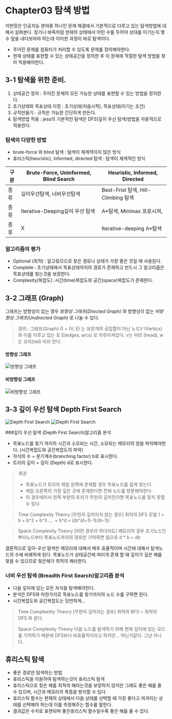 # Chapter03 탐색 방법 
 이번장은 인공지능 분야중 하나인 문제 해결에서 기본적으로 다루고 있는 탐색방법에 대해서 살펴본다.
장기나 바죽처럼 현재의 상태에서 어떤 수를 두어야 상대를 이기는지 몇 수 앞을 내다보아야 하는데 이러한 과정이 바로 탐색이다.

- 주어진 문제를 컴퓨터가 처리할 수 있도록 문제를 정의해야한다.
- 현재 상태를 표현할 수 있는 상태공간을 정의한 후 이 문제에 적절한 탐색 방법을 찾아 적용해야한다.

## 3-1 탐색을 위한 준비.

 1. 상태공간 정의 : 주어진 문제의 모든 가능한 상태를 표현할 수 있는 방법을 정의한다.
 2. 초기상태와 목표상태 지정 : 초기상태(처음시작), 목표상태(이기는 조건)
 3. 규칙만들기 : 규칙은 가능한 간단하게 만든다.
 4. 탐색방법 적용 : jess의 기본적인 탐색은 DFS(깊이 우선 탐색)방법을 자동적으로 적용한다.

### 탐색의 다양한 방법
 - brute-force 와 blind 탐색 : 탐색이 체계적이지 않은 방식
 - 휴리스틱(heuristic), informed, directed 탐색 : 탐색이 체계적인 방식

구분|Brute-Force, Uninformed, Blind Search | Heuristic, Informed, Directed 
----|--------------------------------------|------------------------------
종류|깊이우선탐색, 너비우선탐색            | Best-Frist 탐색, Hill-Climbing 탐색   
종류| Iterative-Deeping깊이 우선 탐색      | A\*탐색, Minimax 프로시져,
종류|                 X                     |  Iterative-deeping A\*탐색


### 알고리즘의 평가
 - Optional (최적) : 알고맂므으로 찾은 경로나 상태가 가장 좋은 것일 때 사용된다.
 - Complete : 초기상태에서 목표상태까지의 경로가 존재하고 반드시 그 알고리즘은 목표상태를 찾는것을 보장한다.
 - Complexity(복잡도) :시간(time)복잡도와 공간(space)복잡도가 존재한다.


## 3-2 그래프 (Graph)
그래프는 방향성이 있는 경우  *방향성 그래프(Directed Graph)* 와 방향성이 없는  *비방향성 그래프(Undirected Graph)* 로 나눌 수 있다. 


> 정의 : 그래프(Graph)  G = (V, E) 는 유한개의 공집합이 아닌 노드V (Vertics) 와 이를 이루고 있는 호 E(edges, arcs) 로 이루어져있다.
> v는 머리 (head), w는 꼬리(tail) 이라 한다. 

#### 방향성 그래프
 ![방향성 그래프 ](https://www.google.co.kr/url?sa=i&rct=j&q=&esrc=s&source=images&cd=&cad=rja&uact=8&ved=0ahUKEwiYld7dpezTAhVVImMKHSYeDyYQjRwIBw&url=http%3A%2F%2Fstackoverflow.com%2Fquestions%2F40929724%2Fdetecting-a-cycle-in-a-graph-using-three-color-mechanism&psig=AFQjCNFJUFZcnekkKGtWH8h4CmqkFgRxfw&ust=1494745142577136)

#### 비방향성 그래프
 ![비방향성 그래프](https://www.google.co.kr/url?sa=i&rct=j&q=&esrc=s&source=images&cd=&cad=rja&uact=8&ved=0ahUKEwiHpY37pezTAhVEwGMKHQo0CZcQjRwIBw&url=http%3A%2F%2Fstackoverflow.com%2Fquestions%2F27944340%2Flongest-path-in-unweighted-undirected-graph&psig=AFQjCNG73nf4hBDnBxZkZWaDBTvLU77o8g&ust=1494745203752543)

## 3-3 깊이 우선 탐색 Depth First Search
 ![Depth First Search](https://www.google.co.kr/url?sa=i&rct=j&q=&esrc=s&source=images&cd=&cad=rja&uact=8&ved=0ahUKEwjs-MyxpuzTAhUE-GMKHcOeCZYQjRwIBw&url=https%3A%2F%2Fwww.cp.eng.chula.ac.th%2F~piak%2Fteaching%2Fioi2007%2Folympic2007%2Fsearchimp.html&psig=AFQjCNFg0x5TRA-OClhvNvR9Kq90QJv9zA&ust=1494745286928911)
 ![Depth First Search](https://www.google.co.kr/url?sa=i&rct=j&q=&esrc=s&source=images&cd=&cad=rja&uact=8&ved=0ahUKEwi-i7q9puzTAhVI2WMKHTcvC2QQjRwIBw&url=http%3A%2F%2Fwww.stoimen.com%2Fblog%2F2012%2F09%2F17%2Fcomputer-algorithms-graph-depth-first-search%2F&psig=AFQjCNFg0x5TRA-OClhvNvR9Kq90QJv9zA&ust=1494745286928911)
 
###깊이 우선 탐색 (Depth First Search)알고리즘 분석
 - 목표노드를 찾기 까지의 시간과 소모되는 시간, 소모되는 메모리의 양을 파악해야한다. (시간복잡도와 공간복잡도의 파악)
 - 자식의 수 = 분기계수(branching factor) b로 표시한다.
 - 트리의 깊이 = 깊이 (Depth) d로 표시한다. 
 
> *특징*
> - 목표노드가 트리의 제일 왼쪽에 존재할 경우 목표노드를 쉽게 찾는다.
> - 제일 오른쪽의 가장 깊은 곳에 존재한다면 전체 노드를 방문해야한다.
> - 이 경우에어서 왼쪽 부분의 트리가 무한히 깊어진다면 목표노드를 찾지 못할 수 있다.

> Time Complexity Theory [무한히 깊어지지 않는 경우]
> 최악의 DFS 모델
> 1 + b + b^2 + b^3 .... + b^d = ((b^(d+1)-1)/(b-1))

> Space Complexity Theory [어떤 경우라 하더라도]
> 메모리의 경우 초기노드인 뿌리노드부터 목표노드까지의 경로만 기억하면 됨으로 
> d * b = db 

결론적으로 깊이-우선 탐색은 메모리에 대해서 매우 효율적이며 시간에 대해서 탐색노드의 수에 비례하게 된다.
목표노드가 상태공간에 여러개 존재 할 때 깊이가 깊은 해를 찾을 수 있으므로 찾은해가 최적의 해라한다.

### 너비 우선 탐색 (Breadth First Search)알고리즘 분석
 - 다음 깊이에 있는 모든 자식을 탐색해야한다.
 - 분석은 DFS와 마찬가지로 목표노드를 찾기까지의 노드 수를 구하면 된다.
 - 시간복잡도와 공간복잡도는 당연하게...
 
> Time Complextity Theory [무한이 깊어지는 경우]
> 최악의 BFS = 최악의 DFS 와 같다.

> Space Complexity Theory 
> 다음 노드를 탐색하기 위해 현재 깊이에 있는 모드를 기억하기 때문에
> DFS보다 비효율적이라고 하지만... 아닌거같다. 그냥 아니다. 


## 휴리스틱 탐색
 - 좋은 경로만 탐색하는 방법
 - 휴리스틱을 이용하여 탐색하는것이 휴리스틱 탐색
 - 휴리스틱으로 찾은 해를 최적의 해라는것을 보장하지 않지만 그래도 좋은 해를 줄 수 있으며, 시간과 메모리의 폭증을 방지할 수 있다.
 - 휴리스틱 함수는 현재의 상태에서 다음 상태를 선택할 때 가장 좋다고 여겨지는 상태를 선택해야 하는데 이를 측정해주는 함수를 말한다.
 - 결과값은 수치로 표현되며 좋은휴리스틱 함수일수록 좋은 해를 줄 수 있다.







